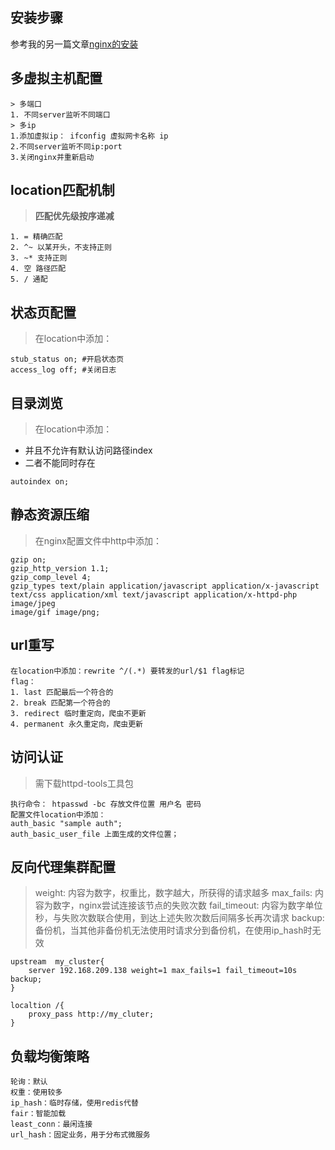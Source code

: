 ## 安装步骤

参考我的另一篇文章[nginx的安装](https://aglarevv.github.io//post/nginx-de-an-zhuang.html)
## 多虚拟主机配置

```
> 多端口
1. 不同server监听不同端口
> 多ip
1.添加虚拟ip： ifconfig 虚拟网卡名称 ip
2.不同server监听不同ip:port
3.关闭nginx并重新启动
```

## location匹配机制

> **匹配优先级按序递减**

```
1. = 精确匹配
2. ^~ 以某开头，不支持正则
3. ~* 支持正则
4. 空 路径匹配
5. / 通配
```

## 状态页配置

> 在location中添加：

```
stub_status on; #开启状态页
access_log off; #关闭日志
```

## 目录浏览

> 在location中添加：

- 并且不允许有默认访问路径index
- 二者不能同时存在

```
autoindex on;
```

## 静态资源压缩

> 在nginx配置文件中http中添加：

```
gzip on;
gzip_http_version 1.1;
gzip_comp_level 4;
gzip_types text/plain application/javascript application/x-javascript
text/css application/xml text/javascript application/x-httpd-php image/jpeg
image/gif image/png;
```

## url重写

```
在location中添加：rewrite ^/(.*) 要转发的url/$1 flag标记
flag：
1. last 匹配最后一个符合的
2. break 匹配第一个符合的
3. redirect 临时重定向，爬虫不更新
4. permanent 永久重定向，爬虫更新
```

## 访问认证

> 需下载httpd-tools工具包

```
执行命令： htpasswd -bc 存放文件位置 用户名 密码
配置文件location中添加：
auth_basic "sample auth";
auth_basic_user_file 上面生成的文件位置；
```

## 反向代理集群配置

> weight:	内容为数字，权重比，数字越大，所获得的请求越多
> max_fails: 内容为数字，nginx尝试连接该节点的失败次数
> fail_timeout: 内容为数字单位秒，与失败次数联合使用，到达上述失败次数后间隔多长再次请求
> backup: 备份机，当其他非备份机无法使用时请求分到备份机，在使用ip_hash时无效

```
upstream  my_cluster{
    server 192.168.209.138 weight=1 max_fails=1 fail_timeout=10s backup;
}

localtion /{
    proxy_pass http://my_cluter;
}
```

## 负载均衡策略

```
轮询：默认
权重：使用较多
ip_hash：临时存储，使用redis代替
fair：智能加载
least_conn：最闲连接
url_hash：固定业务，用于分布式微服务
```
